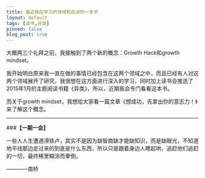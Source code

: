 ```yaml
---
title: 最近我在学习的领域和在读的一本书
layout: default
tags: [读书,异类]
pinned: false
blog_post: true
---
```


大概两三个礼拜之前，我接触到了两个新的概念：Growth Hack和growth mindset。

我开始明白原来我一直在做的事情已经包含在这两个领域之中，而且已经有人对这两个领域展开了研究，我很想在这方面进行深入的学习，同时加上读书会推选了2015年1月的主题阅读书籍《异类》，所以，近期我会专门看看这本书。

而关于growth mindset，我想给大家看一篇文章《想成功，先拿出你的意志力！》来了解这个概念。

---

###**【一期一会】**

一些人人生遭遇滑铁卢，其实不是因为缺智商缺才能缺知识，而是缺眼光，不知道地平线那边走过来的到底是什么东西，所以只是跟着身边人瞎起哄，追赶他们追赶的一切，最终稀里糊涂而晕倒。

————南桥